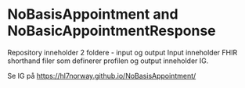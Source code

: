 # NoBasisAppointment and NoBasicAppointmentResponse
Repository inneholder 2 foldere - input og output
Input inneholder FHIR shorthand filer som definerer profilen og output inneholder IG. 

Se IG på <https://hl7norway.github.io/NoBasisAppointment/>



